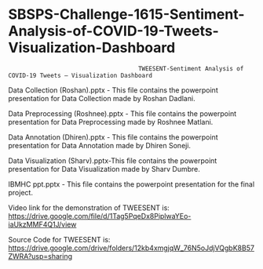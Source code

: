 # SBSPS-Challenge-1615-Sentiment-Analysis-of-COVID-19-Tweets-Visualization-Dashboard
                                         TWEESENT-Sentiment Analysis of COVID-19 Tweets – Visualization Dashboard

Data Collection (Roshan).pptx - This file contains the powerpoint presentation for Data Collection made by Roshan Dadlani.

Data Preprocessing (Roshnee).pptx - This file contains the powerpoint presentation for Data Preprocessing made by Roshnee Matlani.

Data Annotation (Dhiren).pptx - This file contains the powerpoint presentation for Data Annotation made by Dhiren Soneji.

Data Visualization (Sharv).pptx-This file contains the powerpoint presentation for Data Visualization made by Sharv Dumbre.

IBMHC ppt.pptx - This file contains the powerpoint presentation for the final project.


Video link for the demonstration of TWEESENT is:
https://drive.google.com/file/d/1Tag5PqeDx8PiplwaYEo-iaUkzMMF4Q1J/view


Source Code for TWEESENT is:
https://drive.google.com/drive/folders/12kb4xmgjqW_76N5oJdjVQgbK8B57ZWRA?usp=sharing
